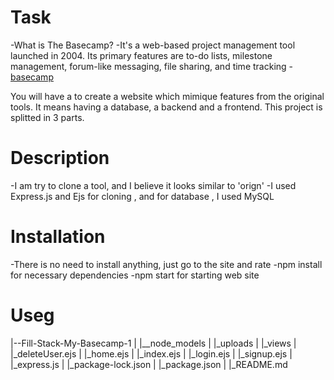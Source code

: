 # Task 
-What is The Basecamp?
-It's a web-based project management tool launched in 2004. Its primary features are to-do lists, milestone management, forum-like messaging, file sharing, and time tracking - [basecamp](https://basecamp.com/)

You will have a to create a website which mimique features from the original tools. It means having a database, a backend and a frontend. This project is splitted in 3 parts.

# Description 
-I am try to clone a tool, and I believe it looks similar to 'orign'
-I used Express.js and Ejs for cloning , and for database , I used MySQL

# Installation
-There is no need to install anything, just go to the site and rate
-npm install for necessary dependencies
-npm start for starting web site

# Useg 
|--Fill-Stack-My-Basecamp-1
| |__node_models
| |_uploads
| |_views
|   |_deleteUser.ejs
|   |_home.ejs
|   |_index.ejs
|   |_login.ejs
|   |_signup.ejs
| |_express.js
| |_package-lock.json
| |_package.json
| |_README.md